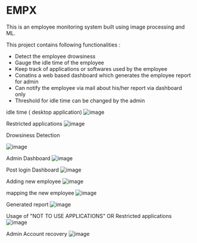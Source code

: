 # EMPX

This is an employee monitoring  system built using image processing and ML.

This project contains following functionalities :

* Detect the employee drowsiness
* Gauge the idle time of the employee
* Keep track of applications or softwares used by the employee
* Conatins a web based dashboard which generates the employee report for admin
* Can notify the employee via mail about his/her report via dashboard only
* Threshold for idle time can be changed by the admin

idle time ( desktop application)
![image](https://user-images.githubusercontent.com/66254994/132083401-4f39db0b-1ec0-462e-8571-f247f46ba3d8.png)

Restricted applications
![image](https://user-images.githubusercontent.com/66254994/132083424-2553a573-8678-4929-844d-ed6c47aaa689.png)

Drowsiness Detection

![image](https://user-images.githubusercontent.com/66254994/132083457-bc811a40-d0eb-443c-af55-447674aeb4f5.png)

Admin Dashboard 
![image](https://user-images.githubusercontent.com/66254994/132083209-2e63b9f3-c2fd-4c81-9ed5-991a6d35d4b2.png)

Post login Dashboard
![image](https://user-images.githubusercontent.com/66254994/132083231-8fec3c48-2f7f-49e3-8c80-5ba153f4e8ac.png)

Adding new employee
![image](https://user-images.githubusercontent.com/66254994/132083264-f7238248-17f7-4c61-9134-eb349d0d1f79.png)

mapping the new employee
![image](https://user-images.githubusercontent.com/66254994/132083286-eed74628-8d35-401f-892e-6b28446dc8bd.png)

Generated report 
![image](https://user-images.githubusercontent.com/66254994/132083354-9332878b-b43f-4c5f-957e-fb438b716ad7.png)

Usage of "NOT TO USE APPLICATIONS" OR Restricted applications
![image](https://user-images.githubusercontent.com/66254994/132083303-de3db32b-29bd-4506-8e9d-cf6688788608.png)

Admin Account recovery
![image](https://user-images.githubusercontent.com/66254994/132083313-38665d9b-892d-496d-8799-19acd38caef4.png)


